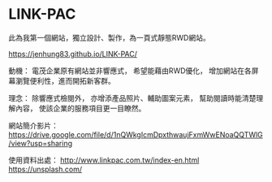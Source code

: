 # LINK-PAC
此為我第一個網站，獨立設計、製作，為一頁式靜態RWD網站。

https://jenhung83.github.io/LINK-PAC/

動機：
電茂企業原有網站並非響應式，
希望能藉由RWD優化，
增加網站在各屏幕瀏覽便利性，進而開拓新客群。

理念：
除響應式檢閱外，
亦增添產品照片、輔助圖案元素，
幫助閱讀時能清楚理解內容，
使該企業的服務項目更一目瞭然。

網站簡介影片：
https://drive.google.com/file/d/1nQWkgIcmDpxthwaujFxmWwENoaQQTWlG/view?usp=sharing

使用資料出處：
http://www.linkpac.com.tw/index-en.html
https://unsplash.com/
